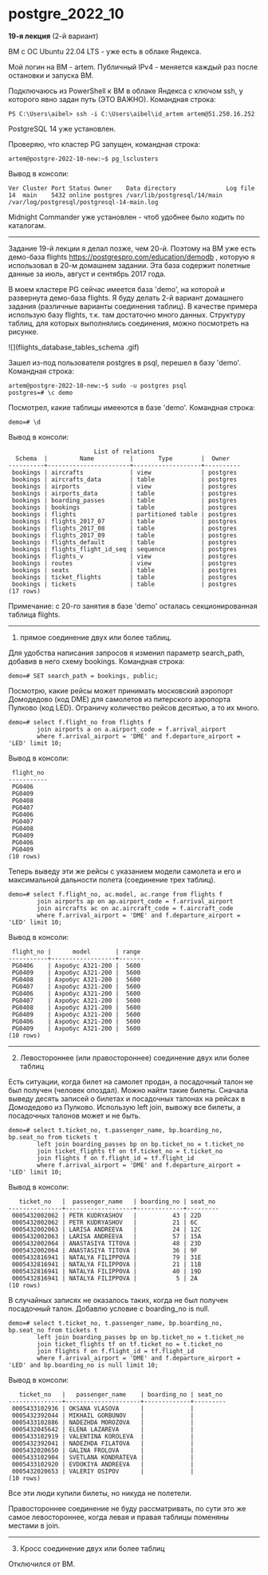 # postgre_2022_10

**19-я лекция**
(2-й вариант)

ВМ с ОС Ubuntu 22.04 LTS - уже есть в облаке Яндекса.

Мой логин на ВМ - artem.
Публичный IPv4  - меняется каждый раз после остановки и запуска ВМ.

Подключаюсь из PowerShell к ВМ в облаке Яндекса с ключом ssh, у которого явно задан путь (ЭТО ВАЖНО). Командная строка:
	
	PS C:\Users\aibel> ssh -i C:\Users\aibel\id_artem artem@51.250.16.252

PostgreSQL 14 уже установлен.

Проверяю, что кластер PG запущен, командная строка:

	artem@postgre-2022-10-new:~$ pg_lsclusters
	
Вывод в консоли:
	
	Ver Cluster Port Status Owner    Data directory              Log file
	14  main    5432 online postgres /var/lib/postgresql/14/main /var/log/postgresql/postgresql-14-main.log
	
Midnight Commander уже установлен - чтоб удобнее было ходить по каталогам.

---	

Задание 19-й лекции я делал позже, чем 20-й. Поэтому на ВМ уже есть демо-база flights https://postgrespro.com/education/demodb , которую я использовал в 20-м домашнем задании.
Эта база содержит полетные данные за июль, август и сентябрь 2017 года.

В моем кластере PG сейчас имеется база 'demo', на которой и развернута демо-база flights.
Я буду делать 2-й вариант домашнего задания (различные варианты соединения таблиц). В качестве примера использую базу flights, т.к. там достаточно много данных.
Структуру таблиц, для которых выполнялись соединения, можно посмотреть на рисунке. 

![](flights_database_tables_schema .gif)

Зашел из-под пользователя postgres в psql, перешел в базу 'demo'. Командная строка:

	artem@postgre-2022-10-new:~$ sudo -u postgres psql
	postgres=# \c demo
	
Посмотрел, какие таблицы имееются в базе 'demo'. Командная строка:

	demo=# \d
	
Вывод в консоли:

							List of relations
	  Schema  |         Name          |       Type        |  Owner
	----------+-----------------------+-------------------+----------
	 bookings | aircrafts             | view              | postgres
	 bookings | aircrafts_data        | table             | postgres
	 bookings | airports              | view              | postgres
	 bookings | airports_data         | table             | postgres
	 bookings | boarding_passes       | table             | postgres
	 bookings | bookings              | table             | postgres
	 bookings | flights               | partitioned table | postgres
	 bookings | flights_2017_07       | table             | postgres
	 bookings | flights_2017_08       | table             | postgres
	 bookings | flights_2017_09       | table             | postgres
	 bookings | flights_default       | table             | postgres
	 bookings | flights_flight_id_seq | sequence          | postgres
	 bookings | flights_v             | view              | postgres
	 bookings | routes                | view              | postgres
	 bookings | seats                 | table             | postgres
	 bookings | ticket_flights        | table             | postgres
	 bookings | tickets               | table             | postgres
	(17 rows)

Примечание: с 20-го занятия в базе 'demo' осталась секционированная таблица flights.

---
1) прямое соединение двух или более таблиц.

Для удобства написания запросов я изменил параметр search_path, добавив в него схему bookings. Командная строка:

	demo=# SET search_path = bookings, public;
	
Посмотрю, какие рейсы может принимать московский аэропорт Домодедово (код DME) для самолетов из питерского аэропорта Пулково (код LED). Ограничу количество рейсов десятью, а то их много.

	demo=# select f.flight_no from flights f
			join airports a on a.airport_code = f.arrival_airport
			where f.arrival_airport = 'DME' and f.departure_airport = 'LED' limit 10;
	
Вывод в консоли:

	 flight_no
	-----------
	 PG0406
	 PG0409
	 PG0408
	 PG0407
	 PG0406
	 PG0407
	 PG0408
	 PG0409
	 PG0406
	 PG0409
	(10 rows)

Теперь выведу эти же рейсы с указанием модели самолета и его и максимальной дальности полета (соединение трех таблиц).

	demo=# select f.flight_no, ac.model, ac.range from flights f
			join airports ap on ap.airport_code = f.arrival_airport
			join aircrafts ac on ac.aircraft_code = f.aircraft_code			
			where f.arrival_airport = 'DME' and f.departure_airport = 'LED' limit 10;
	
Вывод в консоли:
	
	 flight_no |      model       | range
	-----------+------------------+-------
	 PG0406    | Аэробус A321-200 |  5600
	 PG0409    | Аэробус A321-200 |  5600
	 PG0408    | Аэробус A321-200 |  5600
	 PG0407    | Аэробус A321-200 |  5600
	 PG0406    | Аэробус A321-200 |  5600
	 PG0407    | Аэробус A321-200 |  5600
	 PG0408    | Аэробус A321-200 |  5600
	 PG0409    | Аэробус A321-200 |  5600
	 PG0406    | Аэробус A321-200 |  5600
	 PG0409    | Аэробус A321-200 |  5600
	(10 rows)

---			
2) Левостороннее (или правостороннее) соединение двух или более таблиц	

Есть ситуации, когда билет на самолет продан, а посадочный талон не был получен (человек опоздал). Можно найти такие билеты. Сначала выведу десять записей о билетах и посадочных талонах на рейсах в Домодедово из Пулково. Использую left join, вывожу все билеты, а посадочных талонов может и не быть.

	demo=# select t.ticket_no, t.passenger_name, bp.boarding_no, bp.seat_no from tickets t
			left join boarding_passes bp on bp.ticket_no = t.ticket_no
			join ticket_flights tf on tf.ticket_no = t.ticket_no 
			join flights f on f.flight_id = tf.flight_id
			where f.arrival_airport = 'DME' and f.departure_airport = 'LED' limit 10;
			
Вывод в консоли:
			
	   ticket_no   |  passenger_name   | boarding_no | seat_no
	---------------+-------------------+-------------+---------
	 0005432002062 | PETR KUDRYASHOV   |          43 | 22D
	 0005432002062 | PETR KUDRYASHOV   |          21 | 6C
	 0005432002063 | LARISA ANDREEVA   |          24 | 12C
	 0005432002063 | LARISA ANDREEVA   |          57 | 15A
	 0005432002064 | ANASTASIYA TITOVA |          48 | 23D
	 0005432002064 | ANASTASIYA TITOVA |          36 | 9F
	 0005432816941 | NATALYA FILIPPOVA |          79 | 31E
	 0005432816941 | NATALYA FILIPPOVA |          21 | 11B
	 0005432816941 | NATALYA FILIPPOVA |          40 | 19D
	 0005432816941 | NATALYA FILIPPOVA |           5 | 2A
	(10 rows)
			
В случайных записях не оказалось таких, когда не был получен посадочный талон. Добавлю условие с boarding_no is null.			
			
	demo=# select t.ticket_no, t.passenger_name, bp.boarding_no, bp.seat_no from tickets t
			left join boarding_passes bp on bp.ticket_no = t.ticket_no
			join ticket_flights tf on tf.ticket_no = t.ticket_no 
			join flights f on f.flight_id = tf.flight_id
			where f.arrival_airport = 'DME' and f.departure_airport = 'LED' and bp.boarding_no is null limit 10;			
	
Вывод в консоли:
	
	   ticket_no   |   passenger_name    | boarding_no | seat_no
	---------------+---------------------+-------------+---------
	 0005433102936 | OKSANA VLASOVA      |             |
	 0005432392044 | MIKHAIL GORBUNOV    |             |
	 0005433102886 | NADEZHDA MOROZOVA   |             |
	 0005432045642 | ELENA LAZAREVA      |             |
	 0005433102919 | VALENTINA KOROLEVA  |             |
	 0005432392041 | NADEZHDA FILATOVA   |             |
	 0005432020650 | GALINA FROLOVA      |             |
	 0005433102904 | SVETLANA KONDRATEVA |             |
	 0005433102920 | EVDOKIYA ANDREEVA   |             |
	 0005432020653 | VALERIY OSIPOV      |             |
	(10 rows)

Все эти люди купили билеты, но никуда не полетели.

Правостороннее соединение не буду рассматривать, по сути это же самое левостороннее, когда левая и правая таблицы поменяны местами в join.

---			
3) Кросс соединение двух или более таблиц 







Отключился от ВМ.